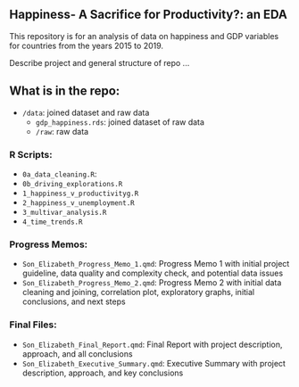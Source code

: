 ## Happiness- A Sacrifice for Productivity?: an EDA

This repository is for an analysis of data on happiness and GDP variables for countries from the years 2015 to 2019.

Describe project and general structure of repo ...

## What is in the repo:
- `/data`: joined dataset and raw data
  - `gdp_happiness.rds`: joined dataset of raw data
  - `/raw`: raw data

### R Scripts:
- `0a_data_cleaning.R`:
- `0b_driving_explorations.R`
- `1_happiness_v_productivityg.R`
- `2_happiness_v_unemployment.R`
- `3_multivar_analysis.R`
- `4_time_trends.R`

### Progress Memos:
- `Son_Elizabeth_Progress_Memo_1.qmd`: Progress Memo 1 with initial project guideline, data quality and complexity check, and potential data issues
- `Son_Elizabeth_Progress_Memo_2.qmd`: Progress Memo 2 with initial data cleaning and joining, correlation plot, exploratory graphs, initial conclusions, and next steps

### Final Files:
- `Son_Elizabeth_Final_Report.qmd`: Final Report with project description, approach, and all conclusions
- `Son_Elizabeth_Executive_Summary.qmd`: Executive Summary with project description, approach, and key conclusions